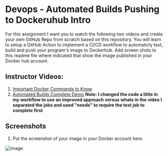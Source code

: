 # Devops - Automated Builds Pushing to Dockeruhub Intro

For this assignment I want you to watch the following two videos and create your own GitHub Repo from scratch based on this repository.   You will learn to setup a GitHub Action to implement a CI/CD workflow to automaticly test, build and push your program's image to Dockerhub.  Add screen shots to this readme file where indicated that show the image published in your Docker hub account. 

## Instructor Videos:

1. [Important Docker Commands to Know](https://youtu.be/B26ecGh8tMw)
2. [Automated Builds Complete Demo](https://youtu.be/PZVT1IOC0Zo)
**Note:  I changed the code a little in my workflow to use an improved approach versus whats in the video I separated the jobs and used "needs" to require the test job to complete first**
## Screenshots

1.  Put the screenshot of your image in your Docker account here.

![image](https://github.com/user-attachments/assets/e9c003de-92d9-4f0c-a161-4c16084eab3e)

